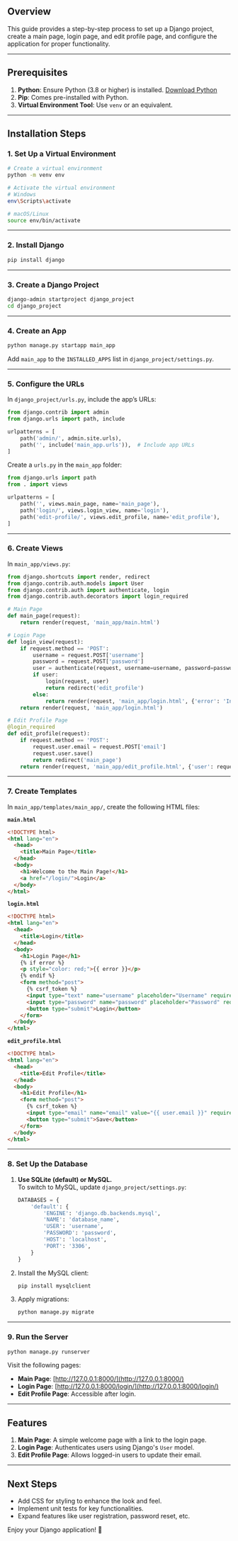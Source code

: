 ## **Overview**

This guide provides a step-by-step process to set up a Django project, create a main page, login page, and edit profile page, and configure the application for proper functionality.

---

## **Prerequisites**

1. **Python**: Ensure Python (3.8 or higher) is installed. [Download Python](https://www.python.org/downloads/)
2. **Pip**: Comes pre-installed with Python.
3. **Virtual Environment Tool**: Use `venv` or an equivalent.

---

## **Installation Steps**

### **1. Set Up a Virtual Environment**

```bash
# Create a virtual environment
python -m venv env

# Activate the virtual environment
# Windows
env\Scripts\activate

# macOS/Linux
source env/bin/activate
```

---

### **2. Install Django**

```bash
pip install django
```

---

### **3. Create a Django Project**

```bash
django-admin startproject django_project
cd django_project
```

---

### **4. Create an App**

```bash
python manage.py startapp main_app
```

Add `main_app` to the `INSTALLED_APPS` list in `django_project/settings.py`.

---

### **5. Configure the URLs**

In `django_project/urls.py`, include the app’s URLs:

```python
from django.contrib import admin
from django.urls import path, include

urlpatterns = [
    path('admin/', admin.site.urls),
    path('', include('main_app.urls')),  # Include app URLs
]
```

Create a `urls.py` in the `main_app` folder:

```python
from django.urls import path
from . import views

urlpatterns = [
    path('', views.main_page, name='main_page'),
    path('login/', views.login_view, name='login'),
    path('edit-profile/', views.edit_profile, name='edit_profile'),
]
```

---

### **6. Create Views**

In `main_app/views.py`:

```python
from django.shortcuts import render, redirect
from django.contrib.auth.models import User
from django.contrib.auth import authenticate, login
from django.contrib.auth.decorators import login_required

# Main Page
def main_page(request):
    return render(request, 'main_app/main.html')

# Login Page
def login_view(request):
    if request.method == 'POST':
        username = request.POST['username']
        password = request.POST['password']
        user = authenticate(request, username=username, password=password)
        if user:
            login(request, user)
            return redirect('edit_profile')
        else:
            return render(request, 'main_app/login.html', {'error': 'Invalid credentials'})
    return render(request, 'main_app/login.html')

# Edit Profile Page
@login_required
def edit_profile(request):
    if request.method == 'POST':
        request.user.email = request.POST['email']
        request.user.save()
        return redirect('main_page')
    return render(request, 'main_app/edit_profile.html', {'user': request.user})
```

---

### **7. Create Templates**

In `main_app/templates/main_app/`, create the following HTML files:

**`main.html`**

```html
<!DOCTYPE html>
<html lang="en">
  <head>
    <title>Main Page</title>
  </head>
  <body>
    <h1>Welcome to the Main Page!</h1>
    <a href="/login/">Login</a>
  </body>
</html>
```

**`login.html`**

```html
<!DOCTYPE html>
<html lang="en">
  <head>
    <title>Login</title>
  </head>
  <body>
    <h1>Login Page</h1>
    {% if error %}
    <p style="color: red;">{{ error }}</p>
    {% endif %}
    <form method="post">
      {% csrf_token %}
      <input type="text" name="username" placeholder="Username" required />
      <input type="password" name="password" placeholder="Password" required />
      <button type="submit">Login</button>
    </form>
  </body>
</html>
```

**`edit_profile.html`**

```html
<!DOCTYPE html>
<html lang="en">
  <head>
    <title>Edit Profile</title>
  </head>
  <body>
    <h1>Edit Profile</h1>
    <form method="post">
      {% csrf_token %}
      <input type="email" name="email" value="{{ user.email }}" required />
      <button type="submit">Save</button>
    </form>
  </body>
</html>
```

---

### **8. Set Up the Database**

1. **Use SQLite (default) or MySQL.**  
   To switch to MySQL, update `django_project/settings.py`:
   ```python
   DATABASES = {
       'default': {
           'ENGINE': 'django.db.backends.mysql',
           'NAME': 'database_name',
           'USER': 'username',
           'PASSWORD': 'password',
           'HOST': 'localhost',
           'PORT': '3306',
       }
   }
   ```
2. Install the MySQL client:
   ```bash
   pip install mysqlclient
   ```
3. Apply migrations:
   ```bash
   python manage.py migrate
   ```

---

### **9. Run the Server**

```bash
python manage.py runserver
```

Visit the following pages:

- **Main Page**: [http://127.0.0.1:8000/](http://127.0.0.1:8000/)
- **Login Page**: [http://127.0.0.1:8000/login/](http://127.0.0.1:8000/login/)
- **Edit Profile Page**: Accessible after login.

---

## **Features**

1. **Main Page**: A simple welcome page with a link to the login page.
2. **Login Page**: Authenticates users using Django's `User` model.
3. **Edit Profile Page**: Allows logged-in users to update their email.

---

## **Next Steps**

- Add CSS for styling to enhance the look and feel.
- Implement unit tests for key functionalities.
- Expand features like user registration, password reset, etc.

Enjoy your Django application! 🎉
